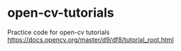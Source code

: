 # open-cv-tutorials
Practice code for open-cv tutorials https://docs.opencv.org/master/d9/df8/tutorial_root.html
